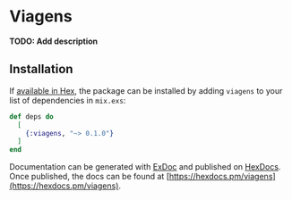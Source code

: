 # Viagens

**TODO: Add description**

## Installation

If [available in Hex](https://hex.pm/docs/publish), the package can be installed
by adding `viagens` to your list of dependencies in `mix.exs`:

```elixir
def deps do
  [
    {:viagens, "~> 0.1.0"}
  ]
end
```

Documentation can be generated with [ExDoc](https://github.com/elixir-lang/ex_doc)
and published on [HexDocs](https://hexdocs.pm). Once published, the docs can
be found at [https://hexdocs.pm/viagens](https://hexdocs.pm/viagens).

